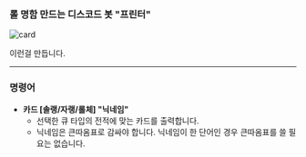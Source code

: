 ### 롤 명함 만드는 디스코드 봇 "프린터"

![card](https://user-images.githubusercontent.com/48879519/133747595-d5bc3e82-c58b-4ce5-91f1-1ed129f08abc.png)

이런걸 만듭니다.

------

### 명령어

- **카드 [솔랭/자랭/롤체] "닉네임"**
  - 선택한 큐 타입의 전적에 맞는 카드를 출력합니다.
  - 닉네임은 큰따옴표로 감싸야 합니다. 닉네임이 한 단어인 경우 큰따옴표를 쓸 필요는 없습니다.
